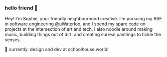 ### hello friend 🌸

Hey! I'm Sophie, your friendly neighbourhood creative. I’m pursuing my BSE in software engineering [@uWaterloo](https://github.com/uWaterloo), and I spend my spare code on projects at the intersection of art and tech. I also noodle around making music, building things out of dirt, and creating surreal paintings to tickle the senses.

🌱 currently: design and dev at schoolhouse.world!
